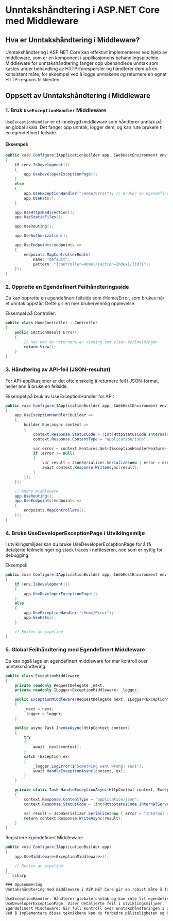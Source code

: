 # Unntakshåndtering i ASP.NET Core med Middleware

## Hva er Unntakshåndtering i Middleware?

Unntakshåndtering i ASP.NET Core kan effektivt implementeres ved hjelp av middleware, som er en komponent i applikasjonens behandlingspipeline. Middleware for unntakshåndtering fanger opp ubehandlede unntak som kastes under behandling av HTTP-forespørsler og håndterer dem på en konsistent måte, for eksempel ved å logge unntakene og returnere en egnet HTTP-respons til klienten.

## Oppsett av Unntakshåndtering i Middleware

### 1. Bruk `UseExceptionHandler` Middleware

`UseExceptionHandler` er et innebygd middleware som håndterer unntak på en global skala. Det fanger opp unntak, logger dem, og kan rute brukere til en egendefinert feilside.

#### Eksempel:
```csharp
public void Configure(IApplicationBuilder app, IWebHostEnvironment env)
{
    if (env.IsDevelopment())
    {
        app.UseDeveloperExceptionPage();
    }
    else
    {
        app.UseExceptionHandler("/Home/Error"); // Bruker en egendefinert feilside
        app.UseHsts();
    }

    app.UseHttpsRedirection();
    app.UseStaticFiles();

    app.UseRouting();

    app.UseAuthorization();

    app.UseEndpoints(endpoints =>
    {
        endpoints.MapControllerRoute(
            name: "default",
            pattern: "{controller=Home}/{action=Index}/{id?}");
    });
}
```

### 2. Opprette en Egendefinert Feilhåndteringsside
Du kan opprette en egendefinert feilside som /Home/Error, som brukes når et unntak oppstår. Dette gir en mer brukervennlig opplevelse.

Eksempel på Controller:
```csharp
public class HomeController : Controller
{
    public IActionResult Error()
    {
        // Her kan du returnere en visning som viser feilmeldingen
        return View();
    }
}
```

### 3. Håndtering av API-feil (JSON-resultat)
For API-applikasjoner er det ofte ønskelig å returnere feil i JSON-format, heller enn å bruke en feilside.

Eksempel på bruk av UseExceptionHandler for API:
```csharp
public void Configure(IApplicationBuilder app, IWebHostEnvironment env)
{
    app.UseExceptionHandler(builder =>
    {
        builder.Run(async context =>
        {
            context.Response.StatusCode = (int)HttpStatusCode.InternalServerError;
            context.Response.ContentType = "application/json";

            var error = context.Features.Get<IExceptionHandlerFeature>();
            if (error != null)
            {
                var result = JsonSerializer.Serialize(new { error = error.Error.Message });
                await context.Response.WriteAsync(result);
            }
        });
    });

    // Andre middleware
    app.UseRouting();
    app.UseEndpoints(endpoints =>
    {
        endpoints.MapControllers();
    });
}
```
### 4. Bruke UseDeveloperExceptionPage i Utviklingsmiljø
I utviklingsmiljøer kan du bruke UseDeveloperExceptionPage for å få detaljerte feilmeldinger og stack traces i nettleseren, noe som er nyttig for debugging.

Eksempel:
```csharp
public void Configure(IApplicationBuilder app, IWebHostEnvironment env)
{
    if (env.IsDevelopment())
    {
        app.UseDeveloperExceptionPage();
    }
    else
    {
        app.UseExceptionHandler("/Home/Error");
        app.UseHsts();
    }

    // Resten av pipeline
}
```
### 5. Global Feilhåndtering med Egendefinert Middleware
Du kan også lage en egendefinert middleware for mer kontroll over unntakshåndtering.

```csharp
public class ExceptionMiddleware
{
    private readonly RequestDelegate _next;
    private readonly ILogger<ExceptionMiddleware> _logger;

    public ExceptionMiddleware(RequestDelegate next, ILogger<ExceptionMiddleware> logger)
    {
        _next = next;
        _logger = logger;
    }

    public async Task InvokeAsync(HttpContext context)
    {
        try
        {
            await _next(context);
        }
        catch (Exception ex)
        {
            _logger.LogError($"Something went wrong: {ex}");
            await HandleExceptionAsync(context, ex);
        }
    }

    private static Task HandleExceptionAsync(HttpContext context, Exception exception)
    {
        context.Response.ContentType = "application/json";
        context.Response.StatusCode = (int)HttpStatusCode.InternalServerError;

        var result = JsonSerializer.Serialize(new { error = "Internal Server Error" });
        return context.Response.WriteAsync(result);
    }
}
```
Registrere Egendefinert Middleware:
```csharp
public void Configure(IApplicationBuilder app)
{
    app.UseMiddleware<ExceptionMiddleware>();

    // Resten av pipeline
}
```csharp

### Oppsummering
Unntakshåndtering med middleware i ASP.NET Core gir en robust måte å fange opp og håndtere ubehandlede unntak i applikasjonen. Ved å bruke UseExceptionHandler, UseDeveloperExceptionPage, eller til og med egendefinert middleware, kan du sørge for at applikasjonen din håndterer feil på en kontrollert og brukervennlig måte.

UseExceptionHandler: Håndterer globale unntak og kan rute til egendefinerte feilsider eller returnere JSON-resultater.
UseDeveloperExceptionPage: Viser detaljerte feil i utviklingsmiljøer.
Egendefinert Middleware: Gir full kontroll over unntakshåndteringen i applikasjonen.
Ved å implementere disse teknikkene kan du forbedre påliteligheten og brukeropplevelsen av din ASP.NET Core-applikasjon.
